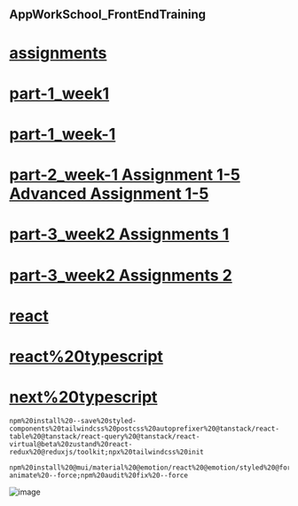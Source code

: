 AppWorkSchool_FrontEndTraining
---

[assignments](https://himyjan.github.io/assignments/)
=

[part-1_week1](https://himyjan.github.io/assignments/part-1_week1/Assignment%201%20(RWD%20Page%20Layout%20in%20pure%20HTML%20and%20CSS)/index.html)
=

[part-1_week-1](https://himyjan.github.io/assignments/part-1_week1/Advanced%20Assignment%201%20(Google%20Developers%20Page)/index.html)
=

[part-2_week-1 Assignment 1-5 Advanced Assignment 1-5](https://himyjan.github.io/assignments/part-2_week1/index.html)
=

[part-3_week2 Assignments 1](https://himyjan.github.io/assignments/part-3_week2/Assignment%201%20(HTML%20DOM%20and%20Event%20Handling)/index.html)
=

[part-3_week2 Assignments 2](https://himyjan.github.io/assignments/part-3_week2/Assignment%202%20(HTML%20DOM%20and%20AJAX)/index.html)
=

[react](https://react-three-alpha.vercel.app/)
=

[react%20typescript](https://assignments-nine.vercel.app/)
=

[next%20typescript](https://nexttypescript.vercel.app/)
=

```
npm%20install%20--save%20styled-components%20tailwindcss%20postcss%20autoprefixer%20@tanstack/react-table%20@tanstack/react-query%20@tanstack/react-virtual@beta%20zustand%20react-redux%20@reduxjs/toolkit;npx%20tailwindcss%20init
```
```
npm%20install%20@mui/material%20@emotion/react%20@emotion/styled%20@formkit/auto-animate%20--force;npm%20audit%20fix%20--force
```

![image](https://user-images.githubusercontent.com/51815522/181876347-644d8b96-d098-41ba-a438-eb949fc737c2.png)

